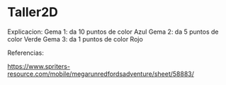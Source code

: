 # Taller2D

Explicacion:
Gema 1: da 10 puntos de color Azul
Gema 2: da 5 puntos de color Verde
Gema 3: da 1 puntos de color Rojo

Referencias:

https://www.spriters-resource.com/mobile/megarunredfordsadventure/sheet/58883/
 
